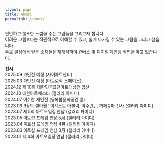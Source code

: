 ```yaml
---
layout: page
title: About
permalink: /about/
---
```


편안하고 행복한 느낌을 주는 그림들을 그리고자 합니다.  
어려운 그림보다는 직관적으로 이해할 수 있고, 쉽게 다가갈 수 있는 그림을 그리고 싶습니다.  
주로 일상에서 얻은 소재들을 재해석하여 캔버스 및 디지털 페인팅 작업을 하고 있습니다.  


**전시**  
2025.09 개인전 예정 (사이아트센터)  
2025.03 개인전 예정 (아트로직 스페이스)  
2024.12 제 10회 대한민국모던아트대상전 입선  
2024.10 대현아트페스타 (갤러리 아미디)  
2024.07 이수란 개인전 (융복합문화공간 륜)  
2023.09 9월의 갤아월 ⌜아티스트 아볼릭, 이수란⌟ , 까페꼼마 신사 (갤러리 아미디)  
2023.07 제 5회 아트오일장 한남 (갤러리 아미디)  
2023.05 아트샵 프레임 연남 5月 (갤러리 아미디)  
2023.04 아트샵 프레임 연남 4月 (갤러리 아미디)  
2023.03 아트샵 프레임 연남 3月 (갤러리 아미디)  
2023.01 제 4회 아트오일장 연남 (갤러리 아미디)  
